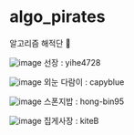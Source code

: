 # algo_pirates 
알고리즘 해적단 🏴‍

![image](https://user-images.githubusercontent.com/105191633/223605181-19615eae-7c37-4842-831d-2cf324123a4b.png)
선장 : yihe4728

![image](https://user-images.githubusercontent.com/105191633/223605216-8dc37f69-1dfb-4056-9c06-c8bf64c56dac.png)
외눈 다람이 : capyblue

![image](https://user-images.githubusercontent.com/105191633/223605282-be1b6021-5d5b-4b01-bc15-b7f92bda0dd1.png)
스폰지밥 : hong-bin95

![image](https://user-images.githubusercontent.com/105191633/223605341-07118a46-a629-436f-b7c3-5fca35e1657d.png)
집게사장 : kiteB
